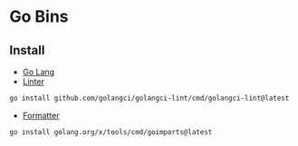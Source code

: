 # Go Bins

## Install

- [Go Lang](https://go.dev/doc/install)
- [Linter](https://golangci-lint.run/welcome/install/)

```sh
go install github.com/golangci/golangci-lint/cmd/golangci-lint@latest
```

- [Formatter](https://pkg.go.dev/golang.org/x/tools/cmd/goimports)

```sh
go install golang.org/x/tools/cmd/goimports@latest
```
